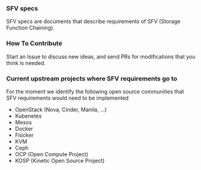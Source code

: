 ### SFV specs
SFV specs are documents that describe requirements of SFV (Storage Function Chaining).

### How To Contribute

Start an Issue to discuss new ideas, and send PRs for modifications that you think is needed.

### Current upstream projects where SFV requirements go to 

For the moment we identify the following open source communities that SFV requirements would need to be implemented

* OpenStack (Nova, Cinder, Manila, ...)
* Kubenetes
* Mesos
* Docker
* Flocker
* KVM
* Ceph
* OCP (Open Compute Project)
* KOSP (Kinetic Open Source Project)
